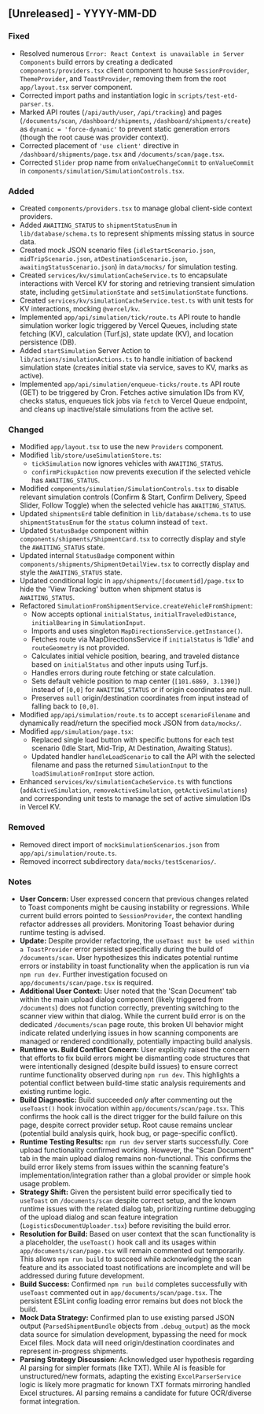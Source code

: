 ## [Unreleased] - YYYY-MM-DD

### Fixed
- Resolved numerous `Error: React Context is unavailable in Server Components` build errors by creating a dedicated `components/providers.tsx` client component to house `SessionProvider`, `ThemeProvider`, and `ToastProvider`, removing them from the root `app/layout.tsx` server component.
- Corrected import paths and instantiation logic in `scripts/test-etd-parser.ts`.
- Marked API routes (`/api/auth/user`, `/api/tracking`) and pages (`/documents/scan`, `/dashboard/shipments`, `/dashboard/shipments/create`) as `dynamic = 'force-dynamic'` to prevent static generation errors (though the root cause was provider context).
- Corrected placement of `'use client'` directive in `/dashboard/shipments/page.tsx` and `/documents/scan/page.tsx`.
- Corrected `Slider` prop name from `onValueChangeCommit` to `onValueCommit` in `components/simulation/SimulationControls.tsx`.

### Added
- Created `components/providers.tsx` to manage global client-side context providers.
- Added `AWAITING_STATUS` to `shipmentStatusEnum` in `lib/database/schema.ts` to represent shipments missing status in source data.
- Created mock JSON scenario files (`idleStartScenario.json`, `midTripScenario.json`, `atDestinationScenario.json`, `awaitingStatusScenario.json`) in `data/mocks/` for simulation testing.
- Created `services/kv/simulationCacheService.ts` to encapsulate interactions with Vercel KV for storing and retrieving transient simulation state, including `getSimulationState` and `setSimulationState` functions.
- Created `services/kv/simulationCacheService.test.ts` with unit tests for KV interactions, mocking `@vercel/kv`.
- Implemented `app/api/simulation/tick/route.ts` API route to handle simulation worker logic triggered by Vercel Queues, including state fetching (KV), calculation (Turf.js), state update (KV), and location persistence (DB).
- Added `startSimulation` Server Action to `lib/actions/simulationActions.ts` to handle initiation of backend simulation state (creates initial state via service, saves to KV, marks as active).
- Implemented `app/api/simulation/enqueue-ticks/route.ts` API route (GET) to be triggered by Cron. Fetches active simulation IDs from KV, checks status, enqueues tick jobs via `fetch` to Vercel Queue endpoint, and cleans up inactive/stale simulations from the active set.

### Changed
- Modified `app/layout.tsx` to use the new `Providers` component.
- Modified `lib/store/useSimulationStore.ts`:
  - `tickSimulation` now ignores vehicles with `AWAITING_STATUS`.
  - `confirmPickupAction` now prevents execution if the selected vehicle has `AWAITING_STATUS`.
- Modified `components/simulation/SimulationControls.tsx` to disable relevant simulation controls (Confirm & Start, Confirm Delivery, Speed Slider, Follow Toggle) when the selected vehicle has `AWAITING_STATUS`.
- Updated `shipmentsErd` table definition in `lib/database/schema.ts` to use `shipmentStatusEnum` for the `status` column instead of `text`.
- Updated `StatusBadge` component within `components/shipments/ShipmentCard.tsx` to correctly display and style the `AWAITING_STATUS` state.
- Updated internal `StatusBadge` component within `components/shipments/ShipmentDetailView.tsx` to correctly display and style the `AWAITING_STATUS` state.
- Updated conditional logic in `app/shipments/[documentid]/page.tsx` to hide the 'View Tracking' button when shipment status is `AWAITING_STATUS`.
- Refactored `SimulationFromShipmentService.createVehicleFromShipment`:
  - Now accepts optional `initialStatus`, `initialTraveledDistance`, `initialBearing` in `SimulationInput`.
  - Imports and uses singleton `MapDirectionsService.getInstance()`.
  - Fetches route via MapDirectionsService if `initialStatus` is 'Idle' and `routeGeometry` is not provided.
  - Calculates initial vehicle position, bearing, and traveled distance based on `initialStatus` and other inputs using Turf.js.
  - Handles errors during route fetching or state calculation.
  - Sets default vehicle position to map center (`[101.6869, 3.1390]`) instead of `[0,0]` for `AWAITING_STATUS` or if origin coordinates are null.
  - Preserves `null` origin/destination coordinates from input instead of falling back to `[0,0]`.
- Modified `app/api/simulation/route.ts` to accept `scenarioFilename` and dynamically read/return the specified mock JSON from `data/mocks/`.
- Modified `app/simulation/page.tsx`:
  - Replaced single load button with specific buttons for each test scenario (Idle Start, Mid-Trip, At Destination, Awaiting Status).
  - Updated handler `handleLoadScenario` to call the API with the selected filename and pass the returned `SimulationInput` to the `loadSimulationFromInput` store action.
- Enhanced `services/kv/simulationCacheService.ts` with functions (`addActiveSimulation`, `removeActiveSimulation`, `getActiveSimulations`) and corresponding unit tests to manage the set of active simulation IDs in Vercel KV.

### Removed
- Removed direct import of `mockSimulationScenarios.json` from `app/api/simulation/route.ts`.
- Removed incorrect subdirectory `data/mocks/testScenarios/`.

### Notes
- **User Concern:** User expressed concern that previous changes related to Toast components might be causing instability or regressions. While current build errors pointed to `SessionProvider`, the context handling refactor addresses all providers. Monitoring Toast behavior during runtime testing is advised.
- **Update:** Despite provider refactoring, the `useToast must be used within a ToastProvider` error persisted specifically during the build of `/documents/scan`. User hypothesizes this indicates potential runtime errors or instability in toast functionality when the application is run via `npm run dev`. Further investigation focused on `app/documents/scan/page.tsx` is required.
- **Additional User Context:** User noted that the 'Scan Document' tab within the main upload dialog component (likely triggered from `/documents`) does not function correctly, preventing switching to the scanner view within that dialog. While the current build error is on the dedicated `/documents/scan` page route, this broken UI behavior might indicate related underlying issues in how scanning components are managed or rendered conditionally, potentially impacting build analysis.
- **Runtime vs. Build Conflict Concern:** User explicitly raised the concern that efforts to fix build errors might be dismantling code structures that were intentionally designed (despite build issues) to ensure correct runtime functionality observed during `npm run dev`. This highlights a potential conflict between build-time static analysis requirements and existing runtime logic.
- **Build Diagnostic:** Build succeeded *only* after commenting out the `useToast()` hook invocation within `app/documents/scan/page.tsx`. This confirms the hook call is the direct trigger for the build failure on this page, despite correct provider setup. Root cause remains unclear (potential build analysis quirk, hook bug, or page-specific conflict).
- **Runtime Testing Results:** `npm run dev` server starts successfully. Core upload functionality confirmed working. However, the "Scan Document" tab in the main upload dialog remains non-functional. This confirms the build error likely stems from issues within the scanning feature's implementation/integration rather than a global provider or simple hook usage problem.
- **Strategy Shift:** Given the persistent build error specifically tied to `useToast` on `/documents/scan` despite correct setup, and the known runtime issues with the related dialog tab, prioritizing runtime debugging of the upload dialog and scan feature integration (`LogisticsDocumentUploader.tsx`) before revisiting the build error.
- **Resolution for Build:** Based on user context that the scan functionality is a placeholder, the `useToast()` hook call and its usages within `app/documents/scan/page.tsx` will remain commented out temporarily. This allows `npm run build` to succeed while acknowledging the scan feature and its associated toast notifications are incomplete and will be addressed during future development.
- **Build Success:** Confirmed `npm run build` completes successfully with `useToast` commented out in `app/documents/scan/page.tsx`. The persistent ESLint config loading error remains but does not block the build.
- **Mock Data Strategy:** Confirmed plan to use existing parsed JSON output (`ParsedShipmentBundle` objects from `.debug_output`) as the mock data source for simulation development, bypassing the need for mock Excel files. Mock data will need origin/destination coordinates and represent in-progress shipments.
- **Parsing Strategy Discussion:** Acknowledged user hypothesis regarding AI parsing for simpler formats (like TXT). While AI is feasible for unstructured/new formats, adapting the existing `ExcelParserService` logic is likely more pragmatic for known TXT formats mirroring handled Excel structures. AI parsing remains a candidate for future OCR/diverse format integration.
